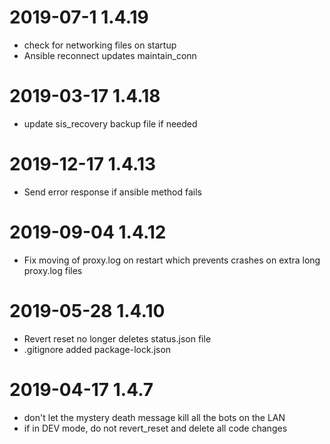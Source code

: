 # 2019-07-1 1.4.19
 - check for networking files on startup
 - Ansible reconnect updates maintain_conn
 # 2019-03-17 1.4.18
 - update sis_recovery backup file if needed
# 2019-12-17 1.4.13
 - Send error response if ansible method fails
# 2019-09-04 1.4.12
 - Fix moving of proxy.log on restart which prevents crashes on extra long proxy.log files
# 2019-05-28 1.4.10
  - Revert reset no longer deletes status.json file
  - .gitignore added package-lock.json
# 2019-04-17 1.4.7
  - don't let the mystery death message kill all the bots on the LAN
  - if in DEV mode, do not revert_reset and delete all code changes
